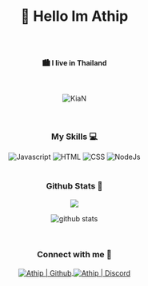 <h1 align="center">👋 Hello Im Athip</h1>
<br />
<br />
<p align="center"><b>🏙 I live in Thailand</b></p>
<br />
<br />

<div align="center">
  <img
    src="https://komarev.com/ghpvc/?username=KiaNu-ReeVes&label=Profile%20views&color=3D424A&style=for-the-badge&"
    alt="KiaN"
  />
</div>

<br />
<br />

<h3 align="center">My Skills 💻</h3>
<div align="center">
  <img
    alt="Javascript"
    src="https://img.shields.io/badge/javascript-%23323330.svg?style=flat&logo=javascript&logoColor=%23F7DF1E"
  />
  <img
    alt="HTML"
    src="https://img.shields.io/badge/html5-%23E34F26.svg?style=flat&logo=html5&logoColor=white"
  />
  <img
    alt="CSS"
    src="https://img.shields.io/badge/css3-%231572B6.svg?style=flat&logo=css3&logoColor=white"
  />
  <img
    alt="NodeJs"
    src="https://img.shields.io/badge/node.js-6DA55F?style=flat&logo=node.js&logoColor=white"
  />
</div>
<br />

<h3 align="center">Github Stats 🧭</h3>
<div align="center">
    <img src="https://github-readme-stats.vercel.app/api/top-langs/?username=KiaNu-ReeVes&langs_count=10&layout=compact&theme=react&hide_border=true&bg_color=0D1117&title_color=3E98B4&icon_color=3E98B4"/>
  <br />

![github
  stats](https://github-readme-stats.vercel.app/api?username=KiaNu-ReeVes&theme=gruvbox_duo&show_icons=true&include_all_commits=true&count_private=true&theme=react&hide_border=true&bg_color=0D1117&title_color=3E98B4&icon_color=3E98B4)
<br />

</div>
<br />

<h3 align="center">Connect with me 📩</h3>
<div align="center">
  <a href="https://github.com/Athip1107">
    <img
      align="center"
      alt="Athip | Github"
      src="http://img.shields.io/badge/-Github-181717?style=flat-square&logo=github&logoColor=FFFFFF"
    />
  </a>
  <a href="https://discord.gg/">
    <img
      align="center"
      alt="Athip | Discord"
      src="http://img.shields.io/badge/-Discord-7289DA?style=flat-square&logo=discord&logoColor=FFFFFF"
    />
  </a>
<br>
<br>
<br>
